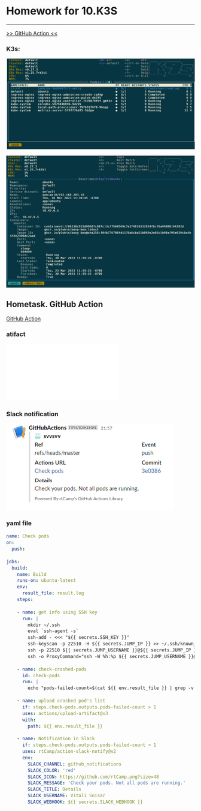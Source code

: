 # Homework for 10.K3S
---

[>> GitHub Action <<](https://github.com/svvsvv/10.K8s.Install/actions/runs/4632136403/jobs/8195845947)


### K3s:

![1](S1.png)

![2](S2.png)

## Hometask. GitHub Action

[GitHub Action](https://github.com/svvsvv/10.K8s.Install/actions/runs/4632136403/jobs/8195845947)

### atifact

![artifact](result.log)

### Slack notification

![slack](slack.png)

### yaml file

```yaml
name: Check pods
on:
  push:

jobs:
  build:
    name: Build
    runs-on: ubuntu-latest
    env:
      result_file: result.log
    steps:

    - name: get info using SSH key
      run: |
        mkdir ~/.ssh
        eval `ssh-agent -s`
        ssh-add - <<< "${{ secrets.SSH_KEY }}"
        ssh-keyscan -p 22510 -H ${{ secrets.JUMP_IP }} >> ~/.ssh/known_hosts
        ssh -p 22510 ${{ secrets.JUMP_USERNAME }}@${{ secrets.JUMP_IP }} ssh-keyscan ${{ secrets.K3S_HOST }} >> ~/.ssh/known_hosts
        ssh -o ProxyCommand="ssh -W %h:%p ${{ secrets.JUMP_USERNAME }}@${{ secrets.JUMP_IP }} -p 22510" root@${{ secrets.K3S_HOST }} "kubectl get pods -A" >> ${{ env.result_file }}

    - name: check-crashed-pods
      id: check-pods
      run: |
        echo "pods-failed-count=$(cat ${{ env.result_file }} | grep -v Running | wc -l)" >> $GITHUB_OUTPUT

    - name: upload crashed pod's list
      if: steps.check-pods.outputs.pods-failed-count > 1
      uses: actions/upload-artifact@v3
      with:
        path: ${{ env.result_file }}

    - name: Notification in Slack
      if: steps.check-pods.outputs.pods-failed-count > 1
      uses: rtCamp/action-slack-notify@v2
      env:
        SLACK_CHANNEL: github_notifications
        SLACK_COLOR: 'red'
        SLACK_ICON: https://github.com/rtCamp.png?size=48
        SLACK_MESSAGE: 'Check your pods. Not all pods are running.'
        SLACK_TITLE: Details
        SLACK_USERNAME: Vitali Snisar
        SLACK_WEBHOOK: ${{ secrets.SLACK_WEBHOOK }}
```